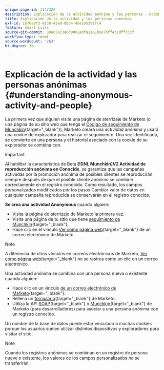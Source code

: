 ```yaml
---
unique-page-id: 1147322
description: Explicación de la actividad anónima y las personas - Documentos de Marketo - Documentación del producto
title: Explicación de la actividad y las personas anónimas
exl-id: 1676e8f3-9138-42ed-8bb4-40e195391fc4
feature: Smart Lists
source-git-commit: 09a656c3a0d0002edfa1a61b987bff4c1dff33cf
workflow-type: tm+mt
source-wordcount: '263'
ht-degree: 3%

---
```


# Explicación de la actividad y las personas anónimas {#understanding-anonymous-activity-and-people}

La primera vez que alguien visite una página de aterrizaje de Marketo (o una página de su sitio web que tenga el [Código de seguimiento de Munchkin](/help/marketo/product-docs/administration/additional-integrations/add-munchkin-tracking-code-to-your-website.md){target="_blank"}), Marketo creará una *actividad anónima* y usará una cookie de explorador para realizar el seguimiento. Una vez identificada, se convierte en una persona y el historial asociado con la cookie de su explorador se combina con.

>[!IMPORTANT]
>
>Al habilitar la característica de Beta **[!DNL Munchkin]V2 Actividad de reproducción anónima en Conocido**, se garantiza que las campañas activadas por la promoción anónima de posibles clientes se reproducirán siempre después de que el posible cliente anónimo se combine correctamente en el registro conocido. Como resultado, los campos personalizados modificados por los pasos Cambiar valor de datos en cualquier campaña reproducida se conservarán en el registro conocido.

**Se crea una actividad Anonymous** cuando alguien:

* Visita la página de aterrizaje de Marketo la primera vez.
* Visita una página de tu sitio que tiene [seguimiento de Munchkin](/help/marketo/product-docs/administration/additional-integrations/add-munchkin-tracking-code-to-your-website.md){target="_blank"}.
* Hace clic en el vínculo [Ver como página web](/help/marketo/product-docs/email-marketing/general/functions-in-the-editor/add-a-view-as-web-page-link-to-an-email.md){target="_blank"} de un correo electrónico de Marketo.

>[!NOTE]
>
>A diferencia de otros vínculos en correos electrónicos de Marketo, [Ver como página web](/help/marketo/product-docs/email-marketing/general/functions-in-the-editor/add-a-view-as-web-page-link-to-an-email.md){target="_blank"} no se rastrea como un clic en un correo electrónico.

Una actividad anónima se combina con una persona nueva o existente cuando alguien:

* Hace clic en un vínculo [de un correo electrónico de Marketo](/help/marketo/product-docs/email-marketing/general/using-tokens/add-a-system-token-as-a-link-in-an-email.md){target="_blank"}.
* Rellena un [formulario](/help/marketo/product-docs/demand-generation/forms/form-actions/embed-a-form-on-your-website.md){target="_blank"} de Marketo.
* Utiliza la API [SOAP](/help/marketo/product-docs/administration/additional-integrations/configuring-your-soap-api-settings.md){target="_blank"} o [Munchkin](/help/marketo/product-docs/administration/additional-integrations/add-munchkin-tracking-code-to-your-website.md){target="_blank"} de Marketo (para desarrolladores) para asociar a una persona anónima con un registro conocido.

Un nombre de la base de datos puede estar vinculado a muchas cookies porque los usuarios suelen utilizar distintos dispositivos y exploradores para visitar el sitio.

>[!NOTE]
>
>Cuando los registros anónimos se combinan en un registro de persona nuevo o existente, los valores de los campos personalizados *no* se transferirán.
